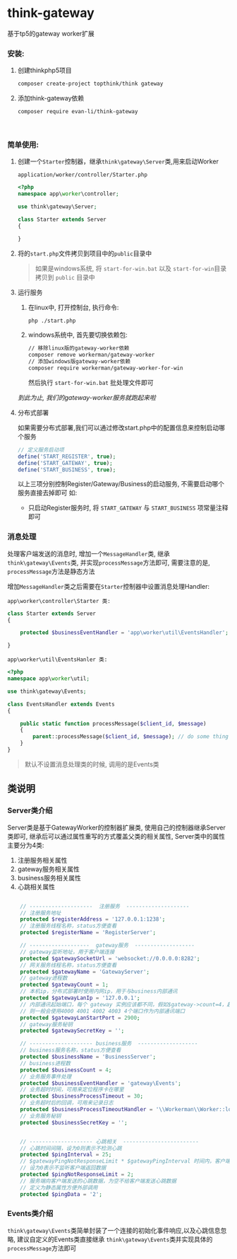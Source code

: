 # think-gateway
基于tp5的gateway worker扩展

### 安装:

1. 创建thinkphp5项目

   ```sh
   composer create-project topthink/think gateway
   ```


2. 添加think-gateway依赖

   ```sh
   composer require evan-li/think-gateway
   ```

   ​

### 简单使用: 

1. 创建一个`Starter`控制器，继承`think\gateway\Server`类,用来启动Worker

   `application/worker/controller/Starter.php`

   ```php
   <?php
   namespace app\worker\controller;

   use think\gateway\Server;

   class Starter extends Server
   {

   }
   ```

2. 将的`start.php`文件拷贝到项目中的`public`目录中
    > 如果是windows系统, 将 `start-for-win.bat` 以及 `start-for-win`目录拷贝到 `public` 目录中

3. 运行服务

   1. 在linux中, 打开控制台, 执行命令: 

      ```sh
      php ./start.php
      ```

   2. windows系统中, 首先要切换依赖包:

      ```sh
      // 移除linux版的gateway-worker依赖
      composer remove workerman/gateway-worker
      // 添加windows版gateway-worker依赖
      composer require workerman/gateway-worker-for-win
      ```

      然后执行 `start-for-win.bat` 批处理文件即可

   *到此为止, 我们的gateway-worker服务就跑起来啦*

4. 分布式部署

   如果需要分布式部署,我们可以通过修改start.php中的配置信息来控制启动哪个服务
    ```php    
    // 定义服务启动项
    define('START_REGISTER', true);
    define('START_GATEWAY', true);
    define('START_BUSINESS', true);
    ```
    以上三项分别控制Register/Gateway/Business的启动服务, 不需要启动哪个服务直接去掉即可
   如: 
   - 只启动Register服务时, 将 `START_GATEWAY` 与 `START_BUSINESS` 项常量注释即可


### 消息处理

处理客户端发送的消息时, 增加一个`MessageHandler`类, 继承`think\gateway\Events`类, 并实现`processMessage`方法即可, 需要注意的是, `processMessage`方法是静态方法

增加`MessageHandler`类之后需要在`Starter`控制器中设置消息处理Handler:

`app\worker\controller\Starter 类:`

```php
class Starter extends Server
{

    protected $businessEventHandler = 'app\worker\util\EventsHandler';

}
```

`app\worker\util\EventsHanler 类:`

```php
<?php
namespace app\worker\util;

use think\gateway\Events;

class EventsHandler extends Events
{

    public static function processMessage($client_id, $message)
    {
        parent::processMessage($client_id, $message); // do some thing
    }
}
```

> 默认不设置消息处理类的时候, 调用的是Events类




##  类说明 

### Server类介绍

Server类是基于GatewayWorker的控制器扩展类, 使用自己的控制器继承Server类即可, 继承后可以通过属性重写的方式覆盖父类的相关属性, Server类中的属性主要分为4类:

1. 注册服务相关属性
2. gateway服务相关属性
3. business服务相关属性
4. 心跳相关属性

```php

    // --------------------  注册服务  --------------------
	// 注册服务地址
    protected $registerAddress = '127.0.0.1:1238';
	// 注册服务线程名称，status方便查看
    protected $registerName = 'RegisterServer';

    // -------------------  gateway服务  -------------------
	// gateway监听地址，用于客户端连接
    protected $gatewaySocketUrl = 'websocket://0.0.0.0:8282';
    // 网关服务线程名称，status方便查看
    protected $gatewayName = 'GatewayServer';
    // gateway进程数
    protected $gatewayCount = 1;
    // 本机ip，分布式部署时使用内网ip，用于与business内部通讯
    protected $gatewayLanIp = '127.0.0.1';
    // 内部通讯起始端口，每个 gateway 实例应该都不同，假如$gateway->count=4，起始端口为4000
    // 则一般会使用4000 4001 4002 4003 4个端口作为内部通讯端口
    protected $gatewayLanStartPort = 2900;
    // gateway服务秘钥
    protected $gatewaySecretKey = '';

    // -------------------- business服务  -------------------
    // business服务名称，status方便查看
    protected $businessName = 'BusinessServer';
    // business进程数
    protected $businessCount = 4;
    // 业务服务事件处理
    protected $businessEventHandler = 'gateway\Events';
    // 业务超时时间，可用来定位程序卡在哪里
    protected $businessProcessTimeout = 30;
    // 业务超时后的回调，可用来记录日志
    protected $businessProcessTimeoutHandler = '\\Workerman\\Worker::log';
    // 业务服务秘钥
    protected $businessSecretKey = '';


    // -------------------- 心跳相关  ------------------------
    // 心跳时间间隔，设为0则表示不检测心跳
    protected $pingInterval = 25;
	// $gatewayPingNotResponseLimit * $gatewayPingInterval 时间内，客户端未发送任何数据，断开客户端连接
	// 设为0表示不监听客户端返回数据
    protected $pingNotResponseLimit = 2;
    // 服务端向客户端发送的心跳数据，为空不给客户端发送心跳数据
    // 定义为静态属性方便外部调用
    protected $pingData = '2';
```





### Events类介绍

`think\gateway\Events`类简单封装了一个连接的初始化事件响应,以及心跳信息忽略, 建议自定义的Events类直接继承 `think\gateway\Events`类并实现具体的 `processMessage`方法即可

